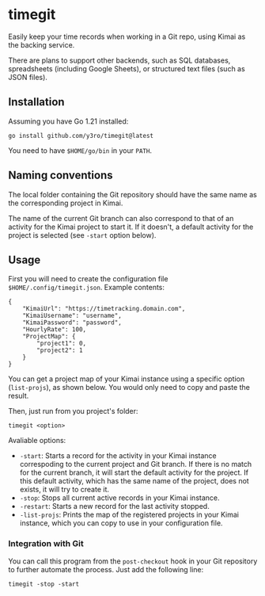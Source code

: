 # timegit

Easily keep your time records when working in a Git repo, using Kimai as the backing service.

There are plans to support other backends, such as SQL databases, spreadsheets (including Google Sheets), or structured text files (such as JSON files).

## Installation

Assuming you have Go 1.21 installed:

`go install github.com/y3ro/timegit@latest`

You need to have `$HOME/go/bin` in your `PATH`.

## Naming conventions

The local folder containing the Git repository should have the same name as the corresponding project in Kimai.

The name of the current Git branch can also correspond to that of an activity for the Kimai project to start it.
If it doesn't, a default activity for the project is selected (see `-start` option below).

## Usage

First you will need to create the configuration file `$HOME/.config/timegit.json`.
Example contents:

```
{
    "KimaiUrl": "https://timetracking.domain.com",
    "KimaiUsername": "username",
    "KimaiPassword": "password",
    "HourlyRate": 100,
    "ProjectMap": {
        "project1": 0,
        "project2": 1
    }
}
```

You can get a project map of your Kimai instance using a specific option (`list-projs`), as shown below. You would only need to copy and paste the result.

Then, just run from you project's folder:

```
timegit <option>
```

Avaliable options:

* `-start`: Starts a record for the activity in your Kimai instance correspoding to the current project and Git branch.
If there is no match for the current branch, it will start the default activity for the project. 
If this default activity, which has the same name of the project, does not exists, it will try to create it. 
* `-stop`: Stops all current active records in your Kimai instance.
* `-restart`: Starts a new record for the last activity stopped.
* `-list-projs`: Prints the map of the registered projects in your Kimai instance, which you can copy to use in your configuration file. 

### Integration with Git

You can call this program from the `post-checkout` hook in your Git repository to further automate the process.
Just add the following line:

```
timegit -stop -start
```
